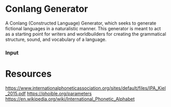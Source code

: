 # Conlang Generator

A Conlang (Constructed Language) Generator, which seeks to generate fictional languages in a naturalistic manner. This generator is meant to act as a starting point for writers and worldbuilders for creating the grammatical structure, sound, and vocabulary of a language.

### Input


# Resources
https://www.internationalphoneticassociation.org/sites/default/files/IPA_Kiel_2015.pdf
https://phoible.org/parameters
https://en.wikipedia.org/wiki/International_Phonetic_Alphabet
